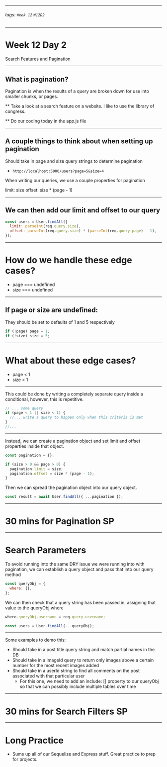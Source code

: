 <style>
    .present {
        text-align: left;
    }
</style>

---

###### tags: `Week 12` `W12D2`

---

# Week 12 Day 2

Search Features and Pagination

---

## What is pagination?

Pagination is when the results of a query are broken down for use into smaller chunks, or pages.

\*\* Take a look at a search feature on a website. I like to use the library of congress.

\*\* Do our coding today in the app.js file

---

## A couple things to think about when setting up pagination

Should take in page and size query strings to determine pagination

- `http://localhost:5000/users?page=5&size=4`

When writing our queries, we use a couple properties for pagination

limit: size
offset: size \* (page - 1)

---

## We can then add our limit and offset to our query

```javascript
const users = User.findAll({
  limit: parseInt(req.query.size),
  offset: parseInt(req.query.size) * (parseInt(req.query.page) - 1),
});
```

---

# How do we handle these edge cases?

- page === undefined
- size === undefined

---

## If page or size are undefined:

They should be set to defaults of 1 and 5 respectively

```javascript
if (!page) page = 1;
if (!size) size = 5;
```

---

# What about these edge cases?

- page < 1
- size < 1

---

This could be done by writing a completely separate query inside a conditional, however, this is repetitive.

```javascript
// ... some query
if (page < 1 || size < 1) {
  //... write a query to happen only when this criteria is met
}
//...
```

---

Instead, we can create a pagination object and set limit and offset properties inside that object.

```javascript
const pagination = {};

if (size > 0 && page > 0) {
  pagination.limit = size;
  pagination.offset = size * (page - 1);
}
```

Then we can spread the pagination object into our query object.

```javascript
const result = await User.findAll({ ...pagination });
```

---

# 30 mins for Pagination SP

---

# Search Parameters

To avoid running into the same DRY issue we were running into with pagination, we can establish a query object and pass that into our query method

```javascript
const queryObj = {
  where: {},
};
```

We can then check that a query string has been passed in, assigning that value to the queryObj.where

```javascript
where.queryObj.username = req.query.username;

const users = User.findAll(...queryObj);
```

---

Some examples to demo this:

- Should take in a post title query string and match partial names in the DB
- Should take in a imageId query to return only images above a certain number for the most recent images added
- Should take in a userId string to find all comments on the post associated with that particular user
  - For this one, we need to add an include: [] property to our queryObj so that we can possibly include multiple tables over time

---

# 30 mins for Search Filters SP

---

# Long Practice

- Sums up all of our Sequelize and Express stuff. Great practice to prep for projects.
